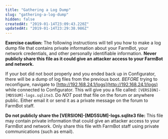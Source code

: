 ```yaml
---
title: "Gathering a Log Dump"
slug: "gathering-a-log-dump"
hidden: false
createdAt: "2019-01-14T23:09:43.220Z"
updatedAt: "2019-01-14T23:29:38.986Z"
---
```


__Exercise caution:__
The following instructions will tell you how to make a log dump file that contains private information about your FarmBot, your network credentials, and other personally identifiable information. **Never publicly share this file as it could give an attacker access to your FarmBot and network.**

If your bot did not boot properly and you ended back up in Configurator, there will be a dump of log files from the previous boot. *BEFORE* trying to reconfigure, navigate to [http://192.168.24.1/logs](http://192.168.24.1/logs) while connected to Configurator. This will give you a file called: `[VERSION]-[MD5SUM]-logs.sqlite3`. Do *NOT* post that file on the forum or anywhere public. Either email it or send it as a private message on the forum to FarmBot staff.

__Do not publicly share the [VERSION]-[MD5SUM]-logs.sqlite3 file:__
This file may contain private information that could give an attacker access to your FarmBot and network. Only share this file with FarmBot staff using private communications (such as email).

